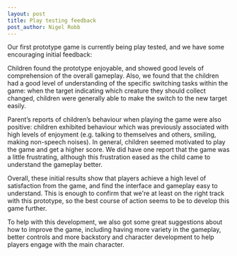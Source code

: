 ```yaml
---
layout: post
title: Play testing feedback
post_author: Nigel Robb
---
```

Our first prototype game is currently being play tested, and we have some encouraging initial feedback:

Children found the prototype enjoyable, and showed good levels of comprehension of the overall gameplay. Also, we found that the children had a good level of understanding of the specific switching tasks within the game: when the target indicating which creature they should collect changed, children were generally able to make the switch to the new target easily.

Parent’s reports of children’s behaviour when playing the game were also positive: children exhibited behaviour which was previously associated with high levels of enjoyment (e.g. talking to themselves and others, smiling, making non-speech noises). In general, children seemed motivated to play the game and get a higher score. We did have one report that the game was a little frustrating, although this frustration eased as the child came to understand the gameplay better.

Overall, these initial results show that players achieve a high level of satisfaction from the game, and find the interface and gameplay easy to understand. This is enough to confirm that we're at least on the right track with this prototype, so the best course of action seems to be to develop this game further.

To help with this development, we also got some great suggestions about how to improve the game, including having more variety in the gameplay, better controls and more backstory and character development to help players engage with the main character.
